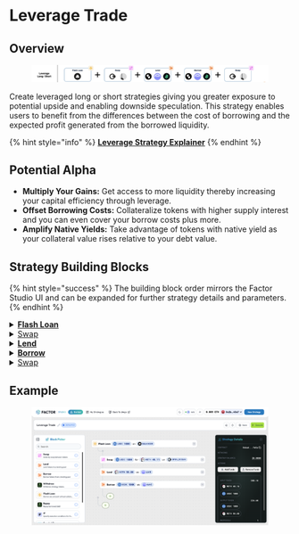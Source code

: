 # Leverage Trade

## Overview

<figure><img src="../../../.gitbook/assets/image (6) (1) (1) (1) (1) (1).png" alt=""><figcaption></figcaption></figure>

Create leveraged long or short strategies giving you greater exposure to potential upside and enabling downside speculation. This strategy enables users to benefit from the differences between the cost of borrowing and the expected profit generated from the borrowed liquidity.

{% hint style="info" %}
[**Leverage Strategy Explainer**](../../strategy-explainers/leverage/)
{% endhint %}

## Potential Alpha

* **Multiply Your Gains:** Get access to more liquidity thereby increasing your capital efficiency through leverage.
* **Offset Borrowing Costs:** Collateralize tokens with higher supply interest and you can even cover your borrow costs plus more.
* **Amplify Native Yields:** Take advantage of tokens with native yield as your collateral value rises relative to your debt value.

## Strategy Building Blocks

{% hint style="success" %}
The building block order mirrors the Factor Studio UI and can be expanded for further strategy details and parameters.
{% endhint %}

<details>

<summary><a href="../../../factor-building-blocks/flash-loan/"><strong>Flash Loan</strong></a></summary>

* Create a flash loan for the asset token.
  * Longs: Asset token is the token which you are bullish on.
  * Shorts: Asset token is a stable token with debt being the token you are bearish on.
* The amount that you can flash loan will be dependent on the maximum collateralization ratio for your selected lending pool (i.e. $$\text{collatRatio}=\frac{value_\text{flashLoan}}{value_\text{initiaclCollateral}+value_\text{flashLoan}}$$ ).
* If there is no existing flash loan market for either your asset token, you will have to add an additional [Swap Building Block](../../../factor-building-blocks/swap/) per below.

</details>

<details>

<summary><a href="../../../factor-building-blocks/swap/">Swap</a></summary>

* This is an optional block in the case where there is no flash loan market for your asset token.
* Swap the flash loaned token for your target asset token.

</details>

<details>

<summary><a href="../../../factor-building-blocks/lend.md"><strong>Lend</strong></a></summary>

* Add the newly acquired asset tokens to the target lending pool as collateral.

</details>

<details>

<summary><a href="../../../factor-building-blocks/borrow.md"><strong>Borrow</strong></a></summary>

* Borrow the flash loan debt amount.
* If the debt and flash loan token differs, you will need to add an additional swap step per below.

</details>

<details>

<summary><a href="../../../factor-building-blocks/swap/">Swap</a></summary>

* Swap the debt token for the flash loan token.
* The flash loan debt will be automatically deducted from your strategy.

</details>

## Example

<figure><img src="../../../.gitbook/assets/image (5) (1) (1) (1).png" alt=""><figcaption></figcaption></figure>
